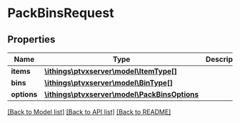 # PackBinsRequest

## Properties
Name | Type | Description | Notes
------------ | ------------- | ------------- | -------------
**items** | [**\ithings\ptvxserver\model\ItemType[]**](ItemType.md) |  | [optional] 
**bins** | [**\ithings\ptvxserver\model\BinType[]**](BinType.md) |  | [optional] 
**options** | [**\ithings\ptvxserver\model\PackBinsOptions**](PackBinsOptions.md) |  | [optional] 

[[Back to Model list]](../../README.md#documentation-for-models) [[Back to API list]](../../README.md#documentation-for-api-endpoints) [[Back to README]](../../README.md)

